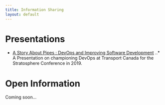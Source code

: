 ```yaml
---
title: Information Sharing
layout: default
---
```


# Presentations

* [A Story About Pipes : DevOps and Improving Software Development](presentations/a-story-about-pipes.html)
..* A Presentation on championing DevOps at Transport Canada for the Stratosphere Conference in 2019.

# Open Information

Coming soon...
